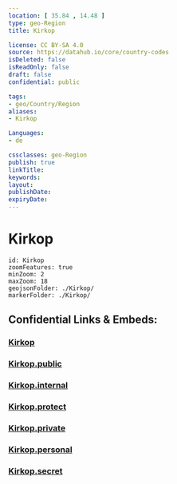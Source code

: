 ```yaml
---
location: [ 35.84 , 14.48 ] 
type: geo-Region
title: Kirkop

license: CC BY-SA 4.0
source: https://datahub.io/core/country-codes
isDeleted: false
isReadOnly: false
draft: false
confidential: public

tags:
- geo/Country/Region
aliases:
- Kirkop

Languages:
- de

cssclasses: geo-Region
publish: true
linkTitle: 
keywords: 
layout: 
publishDate: 
expiryDate: 
---
```


# Kirkop

```leaflet
id: Kirkop
zoomFeatures: true 
minZoom: 2 
maxZoom: 18
geojsonFolder: ./Kirkop/
markerFolder: ./Kirkop/
```


## Confidential Links & Embeds: 

### [Kirkop](/_Standards/Earth/Continent/Europe/Europe~South/Malta/Regions~Malta/Nofsinhar/counties~Nofsinhar/Kirkop.md) 

### [Kirkop.public](/_public/Earth/Continent/Europe/Europe~South/Malta/Regions~Malta/Nofsinhar/counties~Nofsinhar/Kirkop.public.md) 

### [Kirkop.internal](/_internal/Earth/Continent/Europe/Europe~South/Malta/Regions~Malta/Nofsinhar/counties~Nofsinhar/Kirkop.internal.md) 

### [Kirkop.protect](/_protect/Earth/Continent/Europe/Europe~South/Malta/Regions~Malta/Nofsinhar/counties~Nofsinhar/Kirkop.protect.md) 

### [Kirkop.private](/_private/Earth/Continent/Europe/Europe~South/Malta/Regions~Malta/Nofsinhar/counties~Nofsinhar/Kirkop.private.md) 

### [Kirkop.personal](/_personal/Earth/Continent/Europe/Europe~South/Malta/Regions~Malta/Nofsinhar/counties~Nofsinhar/Kirkop.personal.md) 

### [Kirkop.secret](/_secret/Earth/Continent/Europe/Europe~South/Malta/Regions~Malta/Nofsinhar/counties~Nofsinhar/Kirkop.secret.md)

